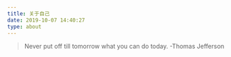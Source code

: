 ```yaml
---
title: 关于自己
date: 2019-10-07 14:40:27
type: about
---
```



>Never put off till tomorrow what you can do today. -Thomas Jefferson
